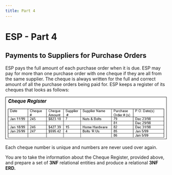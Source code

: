 ```yaml
---
title: Part 4
---
```

# ESP - Part 4

## Payments to Suppliers for Purchase Orders

ESP pays the full amount of each purchase order when it is due. ESP may pay for more than one purchase order with one cheque if they are all from the same supplier. The cheque is always written for the full and correct amount of all the purchase orders being paid for. ESP keeps a register of its cheques that looks as follows:

![](./ESP-4-Cheque-Register-View.png)

Each cheque number is unique and numbers are never used over again.

You are to take the information about the Cheque Register, provided above, and prepare a set of **3NF** relational entities and produce a relational **3NF ERD.**
